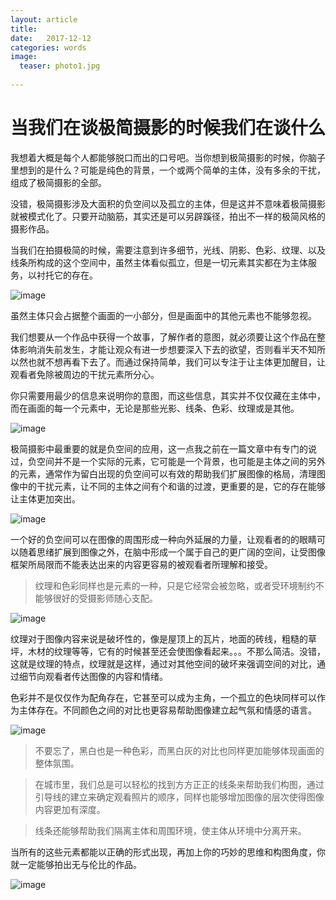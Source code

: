 ```yaml
---
layout: article
title:  
date:   2017-12-12
categories: words
image:
  teaser: photo1.jpg
  
---
```

# 当我们在谈极简摄影的时候我们在谈什么
我想着大概是每个人都能够脱口而出的口号吧。当你想到极简摄影的时候，你脑子里想到的是什么？可能是纯色的背景，一个或两个简单的主体，没有多余的干扰，组成了极简摄影的全部。

没错，极简摄影涉及大面积的负空间以及孤立的主体，但是这并不意味着极简摄影就被模式化了。只要开动脑筋，其实还是可以另辟蹊径，拍出不一样的极简风格的摄影作品。

当我们在拍摄极简的时候，需要注意到许多细节，光线、阴影、色彩、纹理、以及线条所构成的这个空间中，虽然主体看似孤立，但是一切元素其实都在为主体服务，以衬托它的存在。

![image](https://lyanwaiting.github.io/images/photo1.jpg)

虽然主体只会占据整个画面的一小部分，但是画面中的其他元素也不能够忽视。

我们想要从一个作品中获得一个故事，了解作者的意图，就必须要让这个作品在整体影响消失前发生，才能让观众有进一步想要深入下去的欲望，否则看半天不知所以然也就不想再看下去了。而通过保持简单，我们可以专注于让主体更加醒目，让观看者免除被周边的干扰元素所分心。

你只需要用最少的信息来说明你的意图，而这些信息，其实并不仅仅藏在主体中，而在画面的每一个元素中，无论是那些光影、线条、色彩、纹理或是其他。

![image](https://lyanwaiting.github.io/images/photo2.jpg)

极简摄影中最重要的就是负空间的应用，这一点我之前在一篇文章中有专门的说过，负空间并不是一个实际的元素，它可能是一个背景，也可能是主体之间的另外的元素，通常作为留白出现的负空间可以有效的帮助我们扩展图像的格局，清理图像中的干扰元素，让不同的主体之间有个和谐的过渡，更重要的是，它的存在能够让主体更加突出。

![image](https://lyanwaiting.github.io/images/photo3.jpg)

一个好的负空间可以在图像的周围形成一种向外延展的力量，让观看者的的眼睛可以随着思绪扩展到图像之外，在脑中形成一个属于自己的更广阔的空间，让受图像框架所局限而不能表达出来的内容更容易的被观看者所理解和接受。
>  纹理和色彩同样也是元素的一种，只是它经常会被忽略，或者受环境制约不能够很好的受摄影师随心支配。

![image](https://lyanwaiting.github.io/images/photo4.jpg)

纹理对于图像内容来说是破坏性的，像是屋顶上的瓦片，地面的砖线，粗糙的草坪，木材的纹理等等，它有的时候甚至还会使图像看起来。。。不那么简洁。没错，这就是纹理的特点，纹理就是这样，通过对其他空间的破坏来强调空间的对比，通过细节向观看者传达图像的内容和情绪。

色彩并不是仅仅作为配角存在，它甚至可以成为主角，一个孤立的色块同样可以作为主体存在。不同颜色之间的对比也更容易帮助图像建立起气氛和情感的语言。

![image](https://lyanwaiting.github.io/images/photo5.jpg)

>  不要忘了，黑白也是一种色彩，而黑白灰的对比也同样更加能够体现画面的整体氛围。

>  在城市里，我们总是可以轻松的找到方方正正的线条来帮助我们构图，通过引导线的建立来确定观看照片的顺序，同样也能够增加图像的层次使得图像内容更加有深度。

>  线条还能够帮助我们隔离主体和周围环境，使主体从环境中分离开来。

当所有的这些元素都能以正确的形式出现，再加上你的巧妙的思维和构图角度，你就一定能够拍出无与伦比的作品。

![image](https://lyanwaiting.github.io/images/photo6.jpg)

